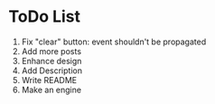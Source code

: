 # ToDo List

1. Fix "clear" button: event shouldn't be propagated
2. Add more posts
3. Enhance design
4. Add Description
5. Write README
6. Make an engine
